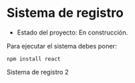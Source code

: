<h1>Sistema de registro</h1>

- Estado del proyecto: En construcción.

 Para ejecutar el sistema debes poner:

 ```npm install react```

 Sistema de registro 2
